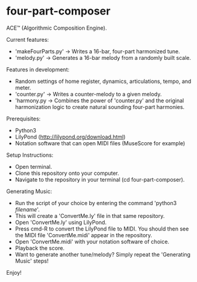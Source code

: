 # four-part-composer

ACE™ (Algorithmic Composition Engine).

Current features:
- 'makeFourParts.py' -> Writes a 16-bar, four-part harmonized tune.
- 'melody.py' -> Generates a 16-bar melody from a randomly built scale.

Features in development: 
- Random settings of home register, dynamics, articulations, tempo, and meter.
- 'counter.py' -> Writes a counter-melody to a given melody.
- 'harmony.py -> Combines the power of 'counter.py' and the original harmonization logic to create natural sounding four-part harmonies.

Prerequisites:
- Python3
- LilyPond (http://lilypond.org/download.html)
- Notation software that can open MIDI files (MuseScore for example)

Setup Instructions:
- Open terminal.
- Clone this repository onto your computer.
- Navigate to the repository in your terminal (cd four-part-composer).

Generating Music:
- Run the script of your choice by entering the command 'python3 _filename_'.
- This will create a 'ConvertMe.ly' file in that same repository.
- Open 'ConvertMe.ly' using LilyPond.
- Press cmd-R to convert the LilyPond file to MIDI. You should then see the MIDI file 'ConvertMe.midi' appear in the repository.
- Open 'ConvertMe.midi' with your notation software of choice.
- Playback the score.
- Want to generate another tune/melody? Simply repeat the 'Generating Music' steps!

Enjoy!


